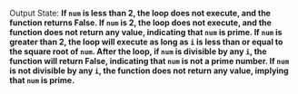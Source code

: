 Output State: **If `num` is less than 2, the loop does not execute, and the function returns False. If `num` is 2, the loop does not execute, and the function does not return any value, indicating that `num` is prime. If `num` is greater than 2, the loop will execute as long as `i` is less than or equal to the square root of `num`. After the loop, if `num` is divisible by any `i`, the function will return False, indicating that `num` is not a prime number. If `num` is not divisible by any `i`, the function does not return any value, implying that `num` is prime.**